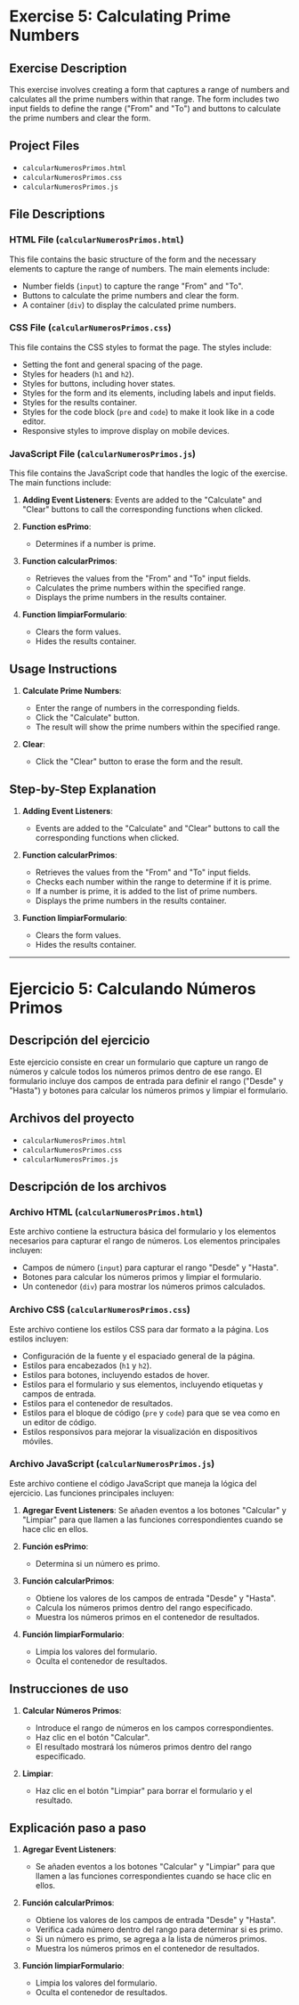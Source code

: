 # Exercise 5: Calculating Prime Numbers

## Exercise Description

This exercise involves creating a form that captures a range of numbers and calculates all the prime numbers within that range. The form includes two input fields to define the range ("From" and "To") and buttons to calculate the prime numbers and clear the form.

## Project Files

- `calcularNumerosPrimos.html`
- `calcularNumerosPrimos.css`
- `calcularNumerosPrimos.js`

## File Descriptions

### HTML File (`calcularNumerosPrimos.html`)

This file contains the basic structure of the form and the necessary elements to capture the range of numbers. The main elements include:

- Number fields (`input`) to capture the range "From" and "To".
- Buttons to calculate the prime numbers and clear the form.
- A container (`div`) to display the calculated prime numbers.

### CSS File (`calcularNumerosPrimos.css`)

This file contains the CSS styles to format the page. The styles include:

- Setting the font and general spacing of the page.
- Styles for headers (`h1` and `h2`).
- Styles for buttons, including hover states.
- Styles for the form and its elements, including labels and input fields.
- Styles for the results container.
- Styles for the code block (`pre` and `code`) to make it look like in a code editor.
- Responsive styles to improve display on mobile devices.

### JavaScript File (`calcularNumerosPrimos.js`)

This file contains the JavaScript code that handles the logic of the exercise. The main functions include:

1. **Adding Event Listeners**: Events are added to the "Calculate" and "Clear" buttons to call the corresponding functions when clicked.

2. **Function esPrimo**:
   - Determines if a number is prime.

3. **Function calcularPrimos**:
   - Retrieves the values from the "From" and "To" input fields.
   - Calculates the prime numbers within the specified range.
   - Displays the prime numbers in the results container.

4. **Function limpiarFormulario**:
   - Clears the form values.
   - Hides the results container.

## Usage Instructions

1. **Calculate Prime Numbers**:
   - Enter the range of numbers in the corresponding fields.
   - Click the "Calculate" button.
   - The result will show the prime numbers within the specified range.

2. **Clear**:
   - Click the "Clear" button to erase the form and the result.

## Step-by-Step Explanation

1. **Adding Event Listeners**:
   - Events are added to the "Calculate" and "Clear" buttons to call the corresponding functions when clicked.

2. **Function calcularPrimos**:
   - Retrieves the values from the "From" and "To" input fields.
   - Checks each number within the range to determine if it is prime.
   - If a number is prime, it is added to the list of prime numbers.
   - Displays the prime numbers in the results container.

3. **Function limpiarFormulario**:
   - Clears the form values.
   - Hides the results container.
  
----------------------------------------------------------------

# Ejercicio 5: Calculando Números Primos

## Descripción del ejercicio

Este ejercicio consiste en crear un formulario que capture un rango de números y calcule todos los números primos dentro de ese rango. El formulario incluye dos campos de entrada para definir el rango ("Desde" y "Hasta") y botones para calcular los números primos y limpiar el formulario.

## Archivos del proyecto

- `calcularNumerosPrimos.html`
- `calcularNumerosPrimos.css`
- `calcularNumerosPrimos.js`

## Descripción de los archivos

### Archivo HTML (`calcularNumerosPrimos.html`)

Este archivo contiene la estructura básica del formulario y los elementos necesarios para capturar el rango de números. Los elementos principales incluyen:

- Campos de número (`input`) para capturar el rango "Desde" y "Hasta".
- Botones para calcular los números primos y limpiar el formulario.
- Un contenedor (`div`) para mostrar los números primos calculados.

### Archivo CSS (`calcularNumerosPrimos.css`)

Este archivo contiene los estilos CSS para dar formato a la página. Los estilos incluyen:

- Configuración de la fuente y el espaciado general de la página.
- Estilos para encabezados (`h1` y `h2`).
- Estilos para botones, incluyendo estados de hover.
- Estilos para el formulario y sus elementos, incluyendo etiquetas y campos de entrada.
- Estilos para el contenedor de resultados.
- Estilos para el bloque de código (`pre` y `code`) para que se vea como en un editor de código.
- Estilos responsivos para mejorar la visualización en dispositivos móviles.

### Archivo JavaScript (`calcularNumerosPrimos.js`)

Este archivo contiene el código JavaScript que maneja la lógica del ejercicio. Las funciones principales incluyen:

1. **Agregar Event Listeners**: Se añaden eventos a los botones "Calcular" y "Limpiar" para que llamen a las funciones correspondientes cuando se hace clic en ellos.

2. **Función esPrimo**:
   - Determina si un número es primo.

3. **Función calcularPrimos**:
   - Obtiene los valores de los campos de entrada "Desde" y "Hasta".
   - Calcula los números primos dentro del rango especificado.
   - Muestra los números primos en el contenedor de resultados.

4. **Función limpiarFormulario**:
   - Limpia los valores del formulario.
   - Oculta el contenedor de resultados.

## Instrucciones de uso

1. **Calcular Números Primos**:
   - Introduce el rango de números en los campos correspondientes.
   - Haz clic en el botón "Calcular".
   - El resultado mostrará los números primos dentro del rango especificado.

2. **Limpiar**:
   - Haz clic en el botón "Limpiar" para borrar el formulario y el resultado.

## Explicación paso a paso

1. **Agregar Event Listeners**:
   - Se añaden eventos a los botones "Calcular" y "Limpiar" para que llamen a las funciones correspondientes cuando se hace clic en ellos.

2. **Función calcularPrimos**:
   - Obtiene los valores de los campos de entrada "Desde" y "Hasta".
   - Verifica cada número dentro del rango para determinar si es primo.
   - Si un número es primo, se agrega a la lista de números primos.
   - Muestra los números primos en el contenedor de resultados.

3. **Función limpiarFormulario**:
   - Limpia los valores del formulario.
   - Oculta el contenedor de resultados.
